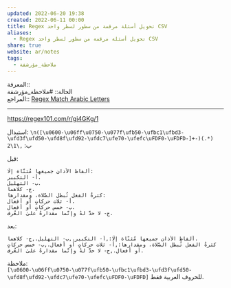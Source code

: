 ```yaml
---  
updated: 2022-06-20 19:38  
created: 2022-06-11 00:00  
title: Regex تحويل أسئلة مرقمة من سطور لسطر واحد CSV  
aliases:  
  - Regex تحويل أسئلة مرقمة من سطور لسطر واحد CSV  
share: true  
website: ar/notes  
tags:  
  - ملاحظة_مؤرشفة  
---  
```

  
  
المعرفة:: [](Regex)  
الحالة:: #ملاحظة_مؤرشفة  
المراجع:: [Regex Match Arabic Letters](../en/Regex%20Match%20Arabic%20Letters)  
  
---  
  
<https://regex101.com/r/gi4GKg/1>  
  
استبدال: `\n([\u0600-\u06ff\u0750-\u077f\ufb50-\ufbc1\ufbd3-\ufd3f\ufd50-\ufd8f\ufd92-\ufdc7\ufe70-\ufefc\uFDF0-\uFDFD-]+-)(.*)`  
ب: `,\1\2`  
  
قبل:  
  
```  
ألفاظُ الأذان جميعها مُثنّاة إلّا:  
أ- التكبير.  
ب- التهليل.  
ج- كلاهما.  
كثرةُ الفعل تُبطل الصَّلاة، ومقدارها:  
أ- ثلاث حركاتٍ أو أفعال.  
ب- خمس حركاتٍ أو أفعال.  
ج- لا حدَّ لهُ وإنَّما مقدارهُ علىٰ العُرف.  
```  
  
بعد:  
  
```  
ألفاظُ الأذان جميعها مُثنّاة إلّا:,أ- التكبير.,ب- التهليل.,ج- كلاهما.  
كثرةُ الفعل تُبطل الصَّلاة، ومقدارها:,أ- ثلاث حركاتٍ أو أفعال.,ب- خمس حركاتٍ أو أفعال.,ج- لا حدَّ لهُ وإنَّما مقدارهُ علىٰ العُرف.  
```  
  
ملاحظة:  
`[\u0600-\u06ff\u0750-\u077f\ufb50-\ufbc1\ufbd3-\ufd3f\ufd50-\ufd8f\ufd92-\ufdc7\ufe70-\ufefc\uFDF0-\uFDFD]` للحروف العربية فقط.  
